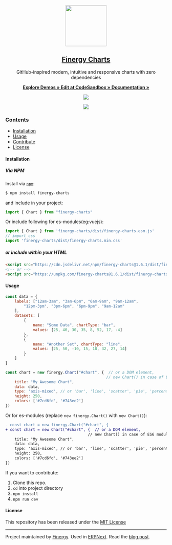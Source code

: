 <div align="center">
    <img src="https://github.com/finergyrs/design/blob/master/logos/logo-2019/finergy-charts-logo.png" height="128">
    <a href="https://finergyrs.github.io/charts">
        <h2>Finergy Charts</h2>
    </a>
    <p align="center">
        <p>GitHub-inspired modern, intuitive and responsive charts with zero dependencies</p>
        <a href="https://finergy-rs.fr/charts">
            <b>Explore Demos » </b>
        </a>
        <a href="https://codesandbox.io/s/finergy-charts-demo-viqud">
            <b> Edit at CodeSandbox »</b>
        </a>
        <a href="https://finergy-rs.fr/charts/docs">
            <b>Documentation » </b>
        </a>
    </p>
</div>

<p align="center">
    <a href="https://bundlephobia.com/result?p=finergy-charts">
        <img src="https://img.shields.io/bundlephobia/minzip/finergy-charts">
    </a>
</p>

<p align="center">
    <a href="https://finergyrs.github.io/charts">
        <img src=".github/example.gif">
    </a>
</p>

### Contents
* [Installation](#installation)
* [Usage](#usage)
* [Contribute](https://finergy-rs.fr/charts/docs/contributing)
* [License](#license)

#### Installation

##### Via NPM
Install via [`npm`](https://www.npmjs.com/get-npm):

```sh
$ npm install finergy-charts
```

and include in your project:
```js
import { Chart } from "finergy-charts"
```

Or include following for es-modules(eg:vuejs):
```js
import { Chart } from 'finergy-charts/dist/finergy-charts.esm.js'
// import css
import 'finergy-charts/dist/finergy-charts.min.css'
```

##### or include within your HTML

```html
<script src="https://cdn.jsdelivr.net/npm/finergy-charts@1.6.1/dist/finergy-charts.min.umd.js"></script>
<!-- or -->
<script src="https://unpkg.com/finergy-charts@1.6.1/dist/finergy-charts.min.umd.js"></script>
```

#### Usage
```js
const data = {
    labels: ["12am-3am", "3am-6pm", "6am-9am", "9am-12am",
        "12pm-3pm", "3pm-6pm", "6pm-9pm", "9am-12am"
    ],
    datasets: [
        {
            name: "Some Data", chartType: "bar",
            values: [25, 40, 30, 35, 8, 52, 17, -4]
        },
        {
            name: "Another Set", chartType: "line",
            values: [25, 50, -10, 15, 18, 32, 27, 14]
        }
    ]
}

const chart = new finergy.Chart("#chart", {  // or a DOM element,
                                            // new Chart() in case of ES6 module with above usage
    title: "My Awesome Chart",
    data: data,
    type: 'axis-mixed', // or 'bar', 'line', 'scatter', 'pie', 'percentage'
    height: 250,
    colors: ['#7cd6fd', '#743ee2']
})
```

Or for es-modules (replace `new finergy.Chart()` with `new Chart()`):
```diff
- const chart = new finergy.Chart("#chart", {
+ const chart = new Chart("#chart", {  // or a DOM element,
                                    // new Chart() in case of ES6 module with above usage
    title: "My Awesome Chart",
    data: data,
    type: 'axis-mixed', // or 'bar', 'line', 'scatter', 'pie', 'percentage'
    height: 250,
    colors: ['#7cd6fd', '#743ee2']
})
```


If you want to contribute:

1. Clone this repo.
2. `cd` into project directory
3. `npm install`
4. `npm run dev`

#### License
This repository has been released under the [MIT License](LICENSE)

------------------
Project maintained by [Finergy](https://finergy-rs.fr).
Used in [ERPNext](https://erpnext.com). Read the [blog post](https://medium.com/@pratu16x7/so-we-decided-to-create-our-own-charts-a95cb5032c97).
